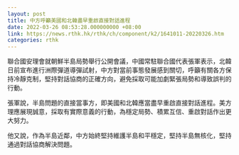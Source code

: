 ```yaml
---
layout: post
title: 中方呼籲美國和北韓盡早重啟直接對話進程
date: 2022-03-26 08:53:28.000000000 +08:00
link: https://news.rthk.hk/rthk/ch/component/k2/1641011-20220326.htm
categories: rthk
---
```


聯合國安理會就朝鮮半島局勢舉行公開會議，中國常駐聯合國代表張軍表示，北韓日前宣布進行洲際彈道導彈試射，中方對當前事態發展感到關切，呼籲有關各方保持冷靜克制，堅持對話協商的正確方向，避免採取可能加劇緊張局勢和導致誤判的行動。

張軍說，半島問題的直接當事方，即美國和北韓應當盡早重啟直接對話進程。美方理應展現誠意，採取有實際意義的行動，為穩定局勢、積累互信、重啟對話作出更大努力。

他又說，作為半島近鄰，中方始終堅持維護半島和平穩定，堅持半島無核化，堅持通過對話協商解決問題。
